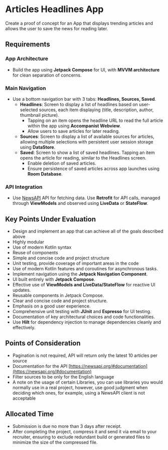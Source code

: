 # Articles Headlines App

Create a proof of concept for an App that displays trending articles and allows the user to save the news for reading later.

## Requirements

### App Architecture
- Build the app using **Jetpack Compose** for UI, with **MVVM architecture** for clean separation of concerns.

### Main Navigation
- Use a bottom navigation bar with 3 tabs: **Headlines, Sources, Saved**.
  - **Headlines**: Screen to display a list of headlines based on user-selected sources, each item displaying (title, description, author, thumbnail picture).
    - Tapping on an item opens the headline URL to read the full article within the app using **Accompanist Webview**.
    - Allow users to save articles for later reading.
  - **Sources**: Screen to display a list of available sources for articles, allowing multiple selections with persistent user session storage using **DataStore**.
  - **Saved**: Screen to show a list of saved headlines. Tapping an item opens the article for reading, similar to the Headlines screen.
    - Enable deletion of saved articles.
    - Ensure persistence of saved articles across app launches using **Room Database**.

### API Integration
- Use [NewsAPI](https://newsapi.org/) API for fetching data. Use **Retrofit** for API calls, managed through **ViewModels** and observed using **LiveData** or **StateFlow**.

## Key Points Under Evaluation
- Design and implement an app that can achieve all of the goals described above
- Highly modular
- Use of modern Kotlin syntax
- Reuse of components
- Simple and concise code and project structure
- Unit testing, provide coverage of important areas in the code
- Use of modern Kotlin features and coroutines for asynchronous tasks.
- Implement navigation using the **Jetpack Navigation Component**.
- UI built entirely with **Jetpack Compose**.
- Effective use of **ViewModels and LiveData/StateFlow** for reactive UI updates.
- Reusable components in Jetpack Compose.
- Clear and concise code and project structure.
- Emphasis on a good user experience.
- Comprehensive unit testing with **JUnit** and **Espresso** for UI testing.
- Documentation of key architectural choices and code functionalities.
- Use **Hilt** for dependency injection to manage dependencies cleanly and effectively.

## Points of Consideration
- Pagination is not required, API will return only the latest 10 articles per source
- Documentation for the API [https://newsapi.org/#documentation](https://newsapi.org/#documentation)
- Filter sources to be only for the English language
- A note on the usage of certain Libraries, you can use libraries you would normally use in a real project, however, use good judgment when deciding which ones, for example, using a NewsAPI client is not acceptable

## Allocated Time
- Submission is due no more than 3 days after receipt.
- After completing the project, compress it and send it via email to your recruiter, ensuring to exclude redundant build or generated files to minimize the size of the compressed file.
